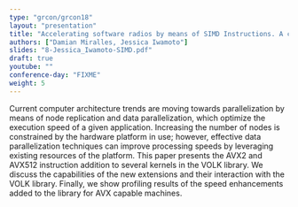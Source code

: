 ```yaml
---
type: "grcon/grcon18"
layout: "presentation"
title: "Accelerating software radios by means of SIMD Instructions. A case for the AVX2 and AVX512 Extensions"
authors: ["Damian Miralles, Jessica Iwamoto"]
slides: "8-Jessica_Iwamoto-SIMD.pdf"
draft: true
youtube: ""
conference-day: "FIXME"
weight: 5
---
```

Current computer architecture trends are moving towards parallelization by means of node replication and data parallelization, which optimize the execution speed of a given application. Increasing the number of nodes is constrained by the hardware platform in use; however, effective data parallelization techniques can improve processing speeds by leveraging existing resources of the platform. This paper presents the AVX2 and AVX512 instruction addition to several kernels in the VOLK library. We discuss the capabilities of the new extensions and their interaction with the VOLK library. Finally, we show profiling results of the speed enhancements added to the library for AVX capable machines.
